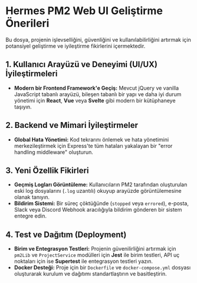 # Hermes PM2 Web UI Geliştirme Önerileri

Bu dosya, projenin işlevselliğini, güvenliğini ve kullanılabilirliğini artırmak için potansiyel geliştirme ve iyileştirme fikirlerini içermektedir.

## 1. Kullanıcı Arayüzü ve Deneyimi (UI/UX) İyileştirmeleri

- **Modern bir Frontend Framework'e Geçiş:** Mevcut jQuery ve vanilla JavaScript tabanlı arayüzü, bileşen tabanlı bir yapı ve daha iyi durum yönetimi için **React**, **Vue** veya **Svelte** gibi modern bir kütüphaneye taşıyın.

## 2. Backend ve Mimari İyileştirmeler

- **Global Hata Yönetimi:** Kod tekrarını önlemek ve hata yönetimini merkezileştirmek için Express'te tüm hataları yakalayan bir "error handling middleware" oluşturun.

## 3. Yeni Özellik Fikirleri

- **Geçmiş Logları Görüntüleme:** Kullanıcıların PM2 tarafından oluşturulan eski log dosyalarını (`.log` uzantılı) okuyup arayüzde görüntülemesine olanak tanıyın.
- **Bildirim Sistemi:** Bir süreç çöktüğünde (`stopped` veya `errored`), e-posta, Slack veya Discord Webhook aracılığıyla bildirim gönderen bir sistem entegre edin.

## 4. Test ve Dağıtım (Deployment)

- **Birim ve Entegrasyon Testleri:** Projenin güvenilirliğini artırmak için `pm2Lib` ve `ProjectService` modülleri için **Jest** ile birim testleri, API uç noktaları için ise **Supertest** ile entegrasyon testleri yazın.
- **Docker Desteği:** Proje için bir `Dockerfile` ve `docker-compose.yml` dosyası oluşturarak kurulum ve dağıtımı standartlaştırın ve basitleştirin.
